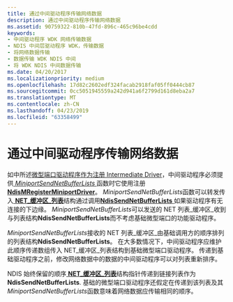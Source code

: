 ```yaml
---
title: 通过中间驱动程序传输网络数据
description: 通过中间驱动程序传输网络数据
ms.assetid: 90759322-810b-47fd-896c-465c96be4cdd
keywords:
- 中间驱动程序 WDK 网络传输数据
- NDIS 中间层驱动程序 WDK，传输数据
- 将网络数据传输
- 数据传输 WDK NDIS 中间
- 将 WDK NDIS 中间数据传输
ms.date: 04/20/2017
ms.localizationpriority: medium
ms.openlocfilehash: 17d82c2602edf324facab2918faf05ff0444cb87
ms.sourcegitcommit: 0cc5051945559a242d941a6f2799d161d8eba2a7
ms.translationtype: MT
ms.contentlocale: zh-CN
ms.lasthandoff: 04/23/2019
ms.locfileid: "63358499"
---
```

# <a name="transmitting-network-data-through-an-intermediate-driver"></a>通过中间驱动程序传输网络数据





如中所述[微型端口驱动程序作为注册 Intermediate Driver](registering-an-intermediate-driver-as-a-miniport-driver.md)，中间驱动程序必须提供[ *MiniportSendNetBufferLists* ](https://msdn.microsoft.com/library/windows/hardware/ff559440)函数时它使用注册[ **NdisMRegisterMiniportDriver**](https://msdn.microsoft.com/library/windows/hardware/ff563654)。 *MiniportSendNetBufferLists*函数可以转发传入[ **NET\_缓冲区\_列表**](https://msdn.microsoft.com/library/windows/hardware/ff568388)结构通过调用[**NdisSendNetBufferLists** ](https://msdn.microsoft.com/library/windows/hardware/ff564535)如果驱动程序有无连接的下边缘。 *MiniportSendNetBufferLists*可以发送的 NET 列表\_缓冲区\_收到与列表结构**NdisSendNetBufferLists**而不考虑基础微型端口的功能驱动程序。

*MiniportSendNetBufferLists*接收的 NET 列表\_缓冲区\_由基础调用方的顺序排列的列表结构**NdisSendNetBufferLists**。 在大多数情况下，中间驱动程序应维护此顺序传递数组传入 NET\_缓冲区\_列表结构到基础微型端口驱动程序。 传递到基础驱动程序之前，修改网络数据中的数据的中间驱动程序可以对列表重新排序。

NDIS 始终保留的顺序[ **NET\_缓冲区\_列表**](https://msdn.microsoft.com/library/windows/hardware/ff568388)结构指针传递到链接列表作为**NdisSendNetBufferLists**. 基础的微型端口驱动程序还假定在传递到该列表及其*MiniportSendNetBufferLists*函数意味着网络数据应传输相同的顺序。

 

 





